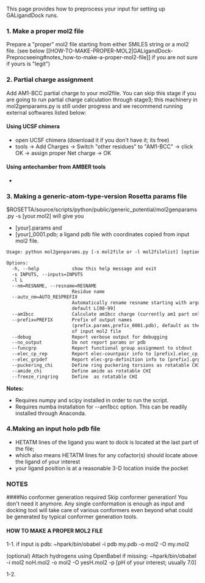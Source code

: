 This page provides how to preprocess your input for setting up GALigandDock runs.

### 1. Make a proper mol2 file
Prepare a "proper" mol2 file starting from either SMILES string or a mol2 file.
(see below [[HOW-TO-MAKE-PROPER-MOL2|GALigandDock-Preprocseeing#notes_how-to-make-a-proper-mol2-file]] if you are not sure if yours is "legit")

### 2. Partial charge assignment
Add AM1-BCC partial charge to your mol2file. You can skip this stage if you are going to 
run partial charge calculation through stage3; this machinery in mol2genparams.py is still under progress
and we recommend running external softwares listed below: 

#### Using UCSF chimera
- open UCSF chimera (download it if you don't have it; its free)
- tools -> Add Charges -> Switch "other residues" to "AM1-BCC" -> click OK -> assign proper Net charge -> OK

#### Using antechamber from AMBER tools
- 

### 3. Making a generic-atom-type-version Rosetta params file

$ROSETTA/source/scripts/python/public/generic_potential/mol2genparams.py -s [your.mol2]
will give you
- [your].params and
- [your]_0001.pdb; a ligand pdb file with coordinates copied from input mol2 file.

```html
Usage: python mol2genparams.py [-s mol2file or -l mol2filelist] [options]

Options:
  -h, --help            show this help message and exit
  -s INPUTS, --inputs=INPUTS
  -l L                  
  --nm=RESNAME, --resname=RESNAME
                        Residue name
  --auto_nm=AUTO_RESPREFIX
                        Automatically rename resname starting with argument;
                        default L[00-99]
  --am1bcc              Calculate am1bcc charge (currently am1 part only; bcc will be added soon)
  --prefix=PREFIX       Prefix of output names
                        (prefix.params,prefix_0001.pdb), default as the prefix
                        of input mol2 file
  --debug               Report verbose output for debugging
  --no_output           Do not report params or pdb
  --funcgrp             Report functional group assignment to stdout
  --elec_cp_rep         Report elec-countpair info to [prefix].elec_cp_ref
  --elec_grpdef         Report elec-grp-definition info to [prefix].grpref
  --puckering_chi       Define ring puckering torsions as rotatable CHI
  --amide_chi           Define amide as rotatable CHI
  --freeze_ringring     Define  as rotatable CHI
```

**Notes:**

* Requires numpy and scipy installed in order to run the script.
* Requires numba installation for --am1bcc option. This can be readily installed through Anaconda.

### 4.Making an input holo pdb file
- HETATM lines of the ligand you want to dock is located at the last part of the file;
- which also means HETATM lines for any cofactor(s) should locate above the ligand of your interest
- your ligand position is at a reasonable 3-D location inside the pocket

### NOTES
####No conformer generation required
Skip conformer generation! You don't need it anymore. Any single conformation is enough as input and docking tool will take care of various conformers even beyond what could be generated by typical conformer generation tools.

#### HOW TO MAKE A PROPER MOL2 FILE
1-1. if input is pdb:
~hpark/bin/obabel -i pdb my.pdb -o mol2 -O my.mol2 

(optional) Attach hydrogens using OpenBabel if missing:
~hpark/bin/obabel -i mol2 noH.mol2 -o mol2 -O yesH.mol2 -p [pH of your interest; usually 7.0]

1-2.
